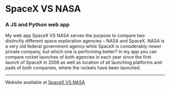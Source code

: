 # SpaceX VS NASA
### A JS and Python web app
My web app SpaceX VS NASA serves the purpose to compare two distinctly different space exploration agencies – NASA and SpaceX. 
NASA is a very old federal government agency while SpaceX is considerably newer private company, but which one is performing better? 
In my app you can compare rocket launches of both agencies in each year since the first launch of SpaceX in 2006 as well as location of all launching platforms and pads of both companies, where the rockets have been launched.

---
Website available at [SpaceX VS NASA](http://cs1.jekabssolo.id.lv/)
